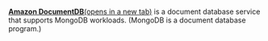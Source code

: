 [**Amazon DocumentDB**(opens in a new tab)](https://aws.amazon.com/documentdb) is a document database service that supports MongoDB workloads. (MongoDB is a document database program.)